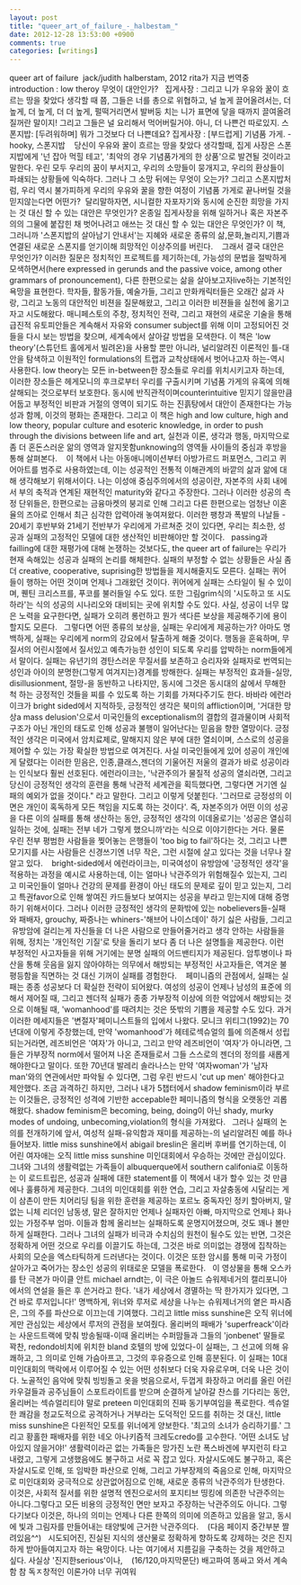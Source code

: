 ```yaml
---
layout: post
title: "queer_art_of_failure_-_halbestam_"
date: 2012-12-28 13:53:00 +0900
comments: true 
categories: [writings] 
---
```

queer art of failure 
jack/judith halberstam, 2012
rita가 지금 번역중
 
introduction : low theroy
무엇이 대안인가?
 
집게사장 : 그리고 니가 우유와 꿀이 흐르는 땅을 찾았다 생각할 때 쯤, 그들은 너를 총으로 위협하고, 널 높게 끌어올려서는, 더 높게, 더 높게, 더 더 높게, 펄떡거리면서 발버둥 치는 니가 표면에 닿을 때까지 끌여올려질꺼란 말이지! 그리고 그들은 널 요리해서 먹어버릴거야. 아니, 더 나쁜건 따로있지.
스폰지밥: [두려워하며] 뭐가 그것보다 더 나쁜데요?
집게사장 : [부드럽게] 기념품 가게.
-hooky, 스폰지밥 
 
당신이 우유와 꿀이 흐르는 땅을 찾았다 생각할때, 집게 사장은 스폰지밥에게 '넌 잡아 먹힐 테고', '최악의 경우 기념품가게의 한 상품'으로 발견될 것이라고 말한다. 우린 모두 우리의 꿈이 부서지고, 우리의 소망들이 뭉개지고, 우리의 환상들이 파쇄되는 상황들에 익숙하다. 그러나 그 소망 뒤에는 무엇이 오는가? 그리고 스폰지밥처럼, 우리 역시 불가피하게 우리의 우유와 꿀을 향한 여정이 기념품 가게로 끝나버릴 것을 믿지않는다면 어떤가?  달리말하자면, 시니컬한 자포자기와 동시에 순진한 희망을 가지는 것 대신 할 수 있는 대안은 무엇인가? 온종일 집게사장을 위해 일하거나 혹은 자본주의의 그물에 붙잡힌 채 벗어나려고 애쓰는 것 대신 할 수 있는 대안은 무엇인가? 이 책, 그러니까 '스폰지밥의 살아남기 안내서'는 지혜와 새로운 종류의 삶,문화,놀리지,기쁨과 연결된 새로운 스폰지를 얻기이해 희망적인 이상주의를 버린다. 
 
그래서 결국 대안은 무엇인가? 이러한 질문은 정치적인 프로젝트를 제기하는데, 가능성의 문법을 절박하게 모색하면서(here expressed in gerunds and the passive voice, among other grammars of pronouncement), 다른 한편으로는 삶을 살아보고자live하는 기본적인 욕망을 표현한다. 학자들, 활동가들, 예술가들, 그리고 만화캐릭터들은 오래간 삶과 사랑, 그리고 노동의 대안적인 비젼을 질문해왔고, 그리고 이러한 비젼들을 실천에 옮기고자고 시도해왔다. 매니페스토의 주창, 정치적인 전략, 그리고 재현의 새로운 기술을 통해 급진적 유토피안들은 계속해서 자유와 consumer subject를 위해 이미 고정되어진 것들을 다시 보는 방법을 찾으며, 세계속에서 살아갈 방법을 모색한다. 이 책은 'low theory'(스튜던트 홀에게서 빌려온)을 사용할 뿐만 아니라, 널리알려진 이론적인 틀-대안을 탐색하고 이원적인 formulations의 트랩과 교착상태에서 벗어나고자 하는-역시 사용한다. low theory는 모든 in-between한 장소들로 우리를 위치시키고자 하는데, 이러한 장소들은 헤게모니의 후크로부터 우리를 구출시키며 기념품 가게의 유혹에 의해 살해되는 것으로부터 보호한다. 동시에 반직관적이며counterintuitive 믿지기 않을만큼 어둡고 부정적인 비판과 거절의 영역이 되기도 하는 진흙탕에서 대안이 존재한다는 가능성과 함께, 이것의 평화는 존재한다. 그리고 이 책은 high and low culture, high and low theory, popular culture and esoteric knowledge, in order to push through the divisions between life and art, 실천과 이론, 생각과 행동, 마지막으로 좀 더 혼돈스러운 앎의 영역과 알지못함unknowing의 영역들 사이들의 중심과 후방을 통해 살펴본다. 
 
이 책에서 나는 아동애니메이션부터 아방가르드 퍼포먼스, 그리고 퀴어아트를 범주로 사용하였는데, 이는 성공적인 전통적 이해관계의 바깥의 삶과 앎에 대해 생각해보기 위해서이다. 나는 이성애 중심주의에서의 성공이란, 자본주의 사회 내에서 부의 축적과 연계된 재현적인 maturity와 같다고 주장한다. 그러나 이러한 성공의 측정 단위들은, 한편으로는 금융마켓의 붕괴로 인해 그리고 다른 한편으로는 엄청난 이혼율의 즈아로 인해서 최근 심각한 압력아래 놓여져왔다. 이러한 팽창과 폭발의 나날들 - 20세기 후반부와 21세기 전반부가 우리에게 가르쳐준 것이 있다면, 우리는 최소한, 성공과 실패의 고정적인 모델에 대한 생산적인 비판해야만 할 것이다.
 
passing과 failling에 대한 재평가에 대해 논쟁하는 것보다도, the queer art of failure는 우리가 현재 속해있는 성공과 실패의 논리를 해체한다. 실패의 부정할 수 없는 상황들은 사실 좀더 creative, cooperative, suprising한 방법들을 제시해줄지도 모른다. 실패는 퀴어들이 행하는 어떤 것이며 언제나 그래왔던 것이다. 퀴어에게 실패는 스타일이 될 수 있이며, 퀜틴 크리스프를, 푸코를 불러들일 수도 있다. 또한 그림grim식의 '시도하고 또 시도하라'는 식의 성공의 시나리오와 대비되는 곳에 위치할 수도 있다. 사실, 성공이 너무 많은 노력을 요구한다면, 실패가 오히려 롱런하고 뭔가 색다른 보상을 제공해주기에 용이할지도 모른다.
 
그렇다면 어떤 종류의 보상을, 실패는 우리에게 제공하는가? 아마도 명백하게, 실패는 우리에게 norm의 강요에서 탈출하게 해줄 것이다. 행동을 훈육하며, 무질서의 어린시절에서 질서있고 예측가능한 성인이 되도록 우리를 압박하는 norm들에게서 말이다. 실패는 유년기의 경탄스러운 무질서를 보존하고 승리자와 실패자로 번역되는 성인과 아이의 분명한(그렇게 여겨지는)경계를 방해한다. 실패는 부정적인 효과들-실망, disillusionment, 절망-을 동반하고 나타지만, 동시에 그것은 동시대의 삶에서 무해한 척 하는 긍정적인 것들을 찌를 수 있도록 하는 기회를 가져다주기도 한다. 바바라 에런라이크가 bright sided에서 지적하듯, 긍정적인 생각은 북미의 affliction이며, '거대한 망상a mass delusion'으로서 미국인들의 exceptionalism의 결합의 결과물이며 사회적 구조가 아닌 개인의 태도로 인해 성공과 불행이 일어난다는 믿음을 향한 열망이다. 긍정적인 생각은 미국에서 암치료제로, 말해지지 않은 부에 대한 열쇠이며, 스스로의 성공을 제어할 수 있는 가장 확실한 방법으로 여겨진다. 사실 미국인들에게 있어 성공이 개인에게 달렸다는 이러한 믿음은, 인종,클래스,젠더의 기울어진 저울의 결과가 바로 성공이라는 인식보다 훨씬 선호된다. 에런라이크는, '낙관주의가 물질적 성공의 열쇠라면, 그리고 당신이 긍정적인 생각의 훈련을 통해 낙관적 세계관을 획득했다면, 그렇다면 거기엔 실패의 예외가 없을 것이다." 라고 말한다. 그리고 이렇게 덧붙힌다. '그러므로 긍정성의 이면은 개인이 혹독하게 모든 책임을 지도록 하는 것이다'. 즉, 자본주의가 어떤 이의 성공을 다른 이의 실패를 통해 생산하는 동안, 긍정적인 생각의 이데올로기는 '성공은 열심히 일하는 것에, 실패는 전부 네가 그렇게 했으니까'라는 식으로 이야기한다는 거다. 물론 우린 전부 평범한 사람들을 찢어놓는 은행들이 'too big to fail'하다는 것, 그리고 나쁜 모기지를 사는 사람들은 신경쓰기엔 너무 작은, 그런 시절에 살고 있다는 것을 너무나 잘 알고 있다. 
 
bright-sided에서 에런라이크는, 미국여성이 유방암에 '긍정적인 생각'을 적용하는 과정을 예시로 사용하는데, 이는 얼마나 낙관주의가 위험해질수 있는지, 그리고 미국인들이 얼마나 건강의 문제를 환경이 아닌 태도의 문제로 깊이 믿고 있는지, 그리고 특권favor으로 인해 쌓여진 카드들보다 보여지는 성공을 부라고 믿는지에 대해 증명하기 위해서이다. 그러나 이러한 긍정적인 생각의 문화밖에 있는 nobelievers들-실패와 패배자, grouchy, 짜증나는 whiners-'해브어 나이스데이' 하기 싫은 사람들, 그리고  유방암에 걸리는게 자신들을 더 나은 사람으로 만들어줄거라고 생각 안하는 사람들을 위해, 정치는 '개인적인 기질'로 탓을 돌리기 보다 좀 더 나은 설명틀을 제공한다. 이런 부정적인 사고자들을 위해 거기에는 분명 실패의 어드밴티지가 제공된다. 암투병이나 파산을 통해 웃음을 잃지 않아야하는 의무에서 해방되는 부정적인 사고자들은, 역겨운 불평등함을 직면하는 것 대신 기꺼이 실패를 경험한다. 
 
페미니즘의 관점에서, 실패는 실패는 종종 성공보다 더 확실한 전략이 되어왔다. 여성의 성공이 언제나 남성의 표준에 의해서 제어질 때, 그리고 젠더적 실패가 종종 가부장적 이상에 의한 억압에서 해방되는 것으로 이해될 때, 'womanhood'를 때려치는 것은 뜻밖의 기쁨을 제공할 수도 있다. 과거 이러한 메세지들은 '변절자'페미니스트들의 입에서 나왔다. 모니크 위티그(1992)는 70년대에 이렇게 주창했는데, 만약 'womanhood'가 헤테로섹슈얼의 틀에 의존해서 성립되는거라면, 레즈비언은 '여자'가 아니고, 그리고 만약 레즈비언이 '여자'가 아니라면, 그들은 가부장적 norm에서 떨어져 나온 존재들로서 그들 스스로의 젠더의 정의를 새롭게 해야한다고 말이다. 또한 70년대 발레리 솔라나스는 만약 '여자woman'가 '남자man'와의 연관에서만 파악될 수 있다면, 그럼 우린 반드시 'cut up men' 해야한다고 제안했다. 조금 과격하긴 하지만, 그러나 내가 5챕터에서 shadow feminism이라 부르는 이것들은, 긍정적인 성격에 기반한 accepable한 페미니즘의 형식을 오랫동안 괴롭해왔다. shadow feminism은 becoming, being, doing이 아닌 shady, murky modes of undoing, unbecoming,violation의 형식을 가져왔다.
 
그러나 실패의 논의를 전개하기에 앞서, 여성적 실패-유익함과 재미를 제공하는-의 널리알려진 예를 하나 들어보자. little miss sunshine에서 abigail breslin은 올리버 후버를 연기하는데, 이 어린 여자애는 오직 little miss sunshine 미인대회에서 우승하는 것에만 관심이있다. 
그녀와 그녀의 생활력없는 가족들이 albuquerque에서 southern califonia로 이동하는 이 로드트립은, 성공과 실패에 대한 statement를 이 책에서 내가 할수 있는 것 만큼에나 훌륭하게 제공한다. 그녀의 미인대회를 위한 연습, 그리고 자살충동에 시달리는 게이 삼촌이 만든 치어리딩 팀을 위한 훈련을 제공하는 포르노 중독자인 정키 할아버지, 말 없는 니체 리더인 남동생, 말은 잘하지만 언제나 실패자인 아빠, 마지막으로 언제나 화나있는 가정주부 엄마. 이들과 함께 올리브는 실패하도록 운명지어졌으며, 것도 꽤나 볼만하게 실패한다. 그러나 그녀의 실패가 비극과 수치심의 원천이 될수도 있는 반면, 그것은 정확하게 어떤 것으로 우리를 이끌기도 하는데, 그것은 바로 의미없는 경쟁에 집착하는 사회의 모순을 엑스타틱하게 드러낸다는 것이다. 이것은 또한 암시를 통해 미국 가정이 살아가고 죽어가는 장소인 성공의 위태로운 모델을 폭로한다.  
이 영상물을 통해 오스카를 탄 극본가 마이클 안트 michael arndt는, 이 극은 아놀드 슈워제네거의 캘리포니아에서의 연설을 들은 후 쓴거라고 한다. '내가 세상에서 경멸하는 딱 한가지가 있다면, 그건 바로 루저입니다!' 명백하게, 위너와 루저로 세상을 나누는 슈워제너거의 옅은 파시즘은, 그의 주를 파산으로 이끄는데 기여했다. 그리고 little miss sunshine은 오직 위너에게만 관심있는 세상에서 루저의 관점을 보여줬다. 올리버의 패배가 'superfreack'이라는 사운드트랙에 맞춰 방송될때-이때 올리버는 수퍼맘들과 그들의 'jonbenet' 딸들로 꽉찬, redondo비치에 위치한 bland 호텔의 방에 있었다-이 실패는, 그 선고에 의해 유쾌하고, 그 의미로 인해 가슴아프고, 그것의 후유증으로 인해 흥분된다. 이 실패는 10대 미인대회의 맥락에서 이루어질 수 있는 어떤 성취보다 더욱 자유로우며, 더욱 나은 것이다. 노골적인 음악에 맞춰 빙빙돌고 옷을 벗음으로서, 두껍게 화장하고 머리를 올린 어린 카우걸들과 공주님들이 스포트라이트를 받으며 순결하게 날아갈 찬스를 기다리는 동안, 올리버는 섹슈얼리티야 말로 preteen 미인대회의 진짜 동기부여임을 폭로한다. 섹슈얼한 쾌감을 청교도적으로 공격하거나 거부라는 도덕적인 모드를 취하는 것 대신, little miss sunshine은 다윈적인 모토를 위너에게 양보한다. '최고의 소녀가 승리하기를.' 그리고 황홀한 패배자를 위한 네오 아나키즘적 크레도credo를 고수한다. '어떤 소녀도 남아있지 않을거야!' 생활력이라곤 없는 가족들은 망가진 노란 폭스바겐에 부지런히 타고 내렸고, 그렇게 고생했음에도 불구하고 서로 꼭 잡고 있다. 자살시도에도 불구하고, 혹은 자살시도로 인해, 또 임박한 파산으로 인해, 그리고 가부장제의 죽음으로 인해, 마지막으로 미인대회와 궁극적으로 상관없어짐으로 인해, 새로운 종류의 낙관주의가 탄생한다. 이것은, 사회적 질서를 위한 설명적 엔진으로서의 포지티브 띵킹에 의존한 낙관주의는 아니다.그렇다고 모든 비용의 긍정적인 면만 보자고 주장하는 낙관주의도 아니다. 그렇다기보다 이것은, 하나의 의미는 언제나 다른 한쪽의 의미에 의존하고 있음을 알고, 동시에 빛과 그림자를 만들어내는 태양빛에 근거한 낙관주의다. 
 
(다음 페이지 중간부분 짤려있음^^)
 
시도되어진, 진실된 지식의 생산물로 정확하게 향하도록 강제하는 것은 진지하게 받아들여지고자 하는 욕망이다. 나는 여기에서 지름길을 구축하는 것을 제안하고 싶다. 사실상 '진지한serious'이나, 
 
(16/120,마지막문단)
배고파여 똥싸고 와서 계속함
참 독ㅈ창적인 이론가야 너무 귀여워 
 
